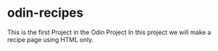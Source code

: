 # odin-recipes
This is the first Project in the Odin Project
In this project we will make a recipe page using HTML only.
